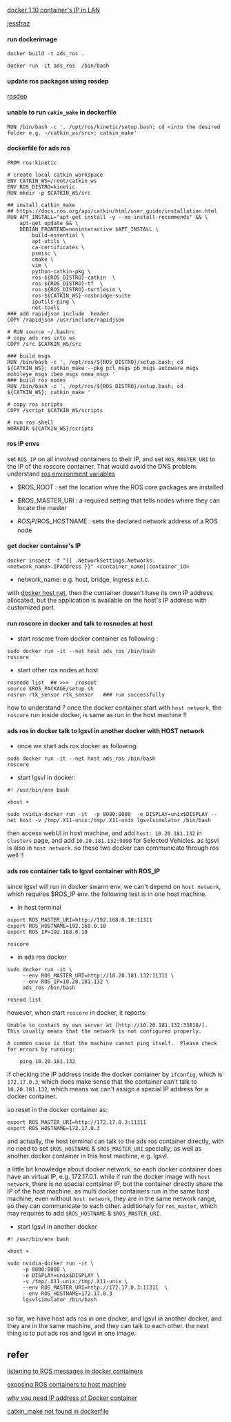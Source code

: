 


[docker 1.10 container's IP in LAN](https://stackoverflow.com/questions/35742807/docker-1-10-containers-ip-in-lan/39285950#39285950)

[jessfraz](https://blog.jessfraz.com/)

#### run dockerimage

```
docker build -t ads_ros . 

docker run -it ads_ros  /bin/bash

```

#### update ros packages using rosdep 


[rosdep](http://wiki.ros.org/rosdep)


#### unable to run `cakin_make` in dockerfile 

```
RUN /bin/bash -c '. /opt/ros/kinetic/setup.bash; cd <into the desired folder e.g. ~/catkin_ws/src>; catkin_make'

``` 


#### dockerfile for ads ros


``` 
FROM ros:kinetic 

# create local catkin workspace 
ENV CATKIN_WS=/root/catkin_ws
ENV ROS_DISTRO=kinetic
RUN mkdir -p $CATKIN_WS/src

## install catkin_make 
## https://docs.ros.org/api/catkin/html/user_guide/installation.html
RUN APT_INSTALL="apt-get install -y --no-install-recommends" && \
    apt-get update && \
    DEBIAN_FRONTEND=noninteractive $APT_INSTALL \
        build-essential \
        apt-utils \
        ca-certificates \ 
        psmisc \
        cmake \
        vim \ 
        python-catkin-pkg \ 
        ros-${ROS_DISTRO}-catkin  \ 
        ros-${ROS_DISTRO}-tf  \
        ros-${ROS_DISTRO}-turtlesim \
        ros-${CATKIN_WS}-rosbridge-suite 
        iputils-ping \   
        net-tools 
### add rapidjson include  header
COPY /rapidjson /usr/include/rapidjson 

# RUN source ~/.bashrc 
# copy ads ros into ws
COPY /src $CATKIN_WS/src

### build msgs 
RUN /bin/bash -c '. /opt/ros/${ROS_DISTRO}/setup.bash; cd ${CATKIN_WS}; catkin_make --pkg pcl_msgs pb_msgs autoware_msgs mobileye_msgs ibeo_msgs nmea_msgs '                   
### build ros nodes 
RUN /bin/bash -c '. /opt/ros/${ROS_DISTRO}/setup.bash; cd ${CATKIN_WS}; catkin_make '

# copy ros scripts
COPY /script $CATKIN_WS/scripts 

# run ros shell
WORKDIR ${CATKIN_WS}/scripts 

```


#### ros IP envs

set `ROS_IP` on all involved containers to their IP, and set `ROS_MASTER_URI` to the IP of the roscore container. That would avoid the DNS problem. understand [ros environment variables](http://wiki.ros.org/ROS/EnvironmentVariables)

* $ROS_ROOT :   set the location whre the ROS core packages are installed 

* $ROS_MASTER_URI :  a required setting that tells nodes where they can locate the master

* $ROS_IP/$ROS_HOSTNAME : sets the declared network address of a ROS node


#### get docker container's IP 

```
docker inspect -f "{{ .NetworkSettings.Networks.<network_name>.IPAddress }}" <container_name||container_id> 

``` 

* network_name: e.g. host, bridge, ingress e.t.c.



with [docker host net](https://docs.docker.com/network/host/), then the container doesn't have its own IP address allocated, but the application is available on the host's IP address with customized port.

 
#### run roscore in docker and talk to rosnodes at host 

* start roscore from docker container as following :

```
sudo docker run -it --net host ads_ros /bin/bash
roscore 
``` 

* start other ros nodes at host 

```
rosnode list  ## >>>  /rosout 
source $ROS_PACKAGE/setup.sh
rosrun rtk_sensor rtk_sensor   ### run successfully 
``` 

how to understand ?  once the docker container start with `host network`, the `roscore` run inside docker, is same as run in the host machine !! 


#### ads ros in docker talk to lgsvl in another docker with HOST network 

* once we start ads ros docker as following: 

```
sudo docker run -it --net host ads_ros /bin/bash
roscore 
``` 

* start lgsvl in docker: 

```
#! /usr/bin/env bash

xhost + 

sudo nvidia-docker run -it  -p 8080:8080  -e DISPLAY=unix$DISPLAY --net host -v /tmp/.X11-unix:/tmp/.X11-unix lgsvlsimulator /bin/bash

```

then access webUI in host machine, and add `host: 10.20.181.132` in `Clusters` page, and  add `10.20.181.132:9090` for Selected Vehicles. as lgsvl is also in `host network`. so these two docker can communicate through ros well !! 


#### ads ros container talk to lgsvl container with ROS_IP


since lgsvl will run in docker swarm env, we can't depend on `host network`, which requires $ROS_IP env. the following test is in one host machine. 


* in host terminal 

```
export ROS_MASTER_URI=http://192.168.0.10:11311
export ROS_HOSTNAME=192.168.0.10
export ROS_IP=192.168.0.10   

roscore 

``` 

* in ads ros docker 

```
sudo docker run -it \ 
     --env ROS_MASTER_URI=http://10.20.181.132:11311 \ 
     --env ROS_IP=10.20.181.132 \ 
     ads_ros /bin/bash

rosnod list 

``` 

however, when start `roscore` in docker, it reports:

```
Unable to contact my own server at [http://10.20.181.132:33818/].
This usually means that the network is not configured properly.

A common cause is that the machine cannot ping itself.  Please check
for errors by running:

	ping 10.20.181.132

``` 

if checking the IP address inside the docker container by `ifconfig`, which is `172.17.0.3`, which does make sense that the container can't talk to `10.20.181.132`, which means we can't assign a special IP address for a docker container. 


so reset in the docker container as:

```
export ROS_MASTER_URI=http://172.17.0.3:11311
export ROS_HOSTNAME=172.17.0.3
```

and actually, the host terminal can talk to the ads ros container directly, with no need to set `$ROS_HOSTNAME` & `$ROS_MASTER_URI` specially; as well as another docker container in this host machine, e.g. lgsvl. 


a little bit knowledge about docker network. so each docker container does have an virtual IP, e.g. 172.17.0.1. while if run the docker image with `host network`, there is no special container IP, but the container directly share the IP of the host machine. as multi docker containers run in the same host machine, even without `host network`, they are in the same network range, so they can communicate to each other. additionaly for `ros_master`, which may requires to add `$ROS_HOSTNAME` & `$ROS_MASTER_URI`.


* start lgsvl in another docker 

```
#! /usr/bin/env bash

xhost + 

sudo nvidia-docker run -it \ 
     -p 8080:8080 \  
     -e DISPLAY=unix$DISPLAY \ 
     -v /tmp/.X11-unix:/tmp/.X11-unix \ 
     --env ROS_MASTER_URI=http://172.17.0.3:11311  \ 
     --env ROS_HOSTNAME=172.17.0.3   
     lgsvlsimulator /bin/bash
 
```

so far, we have host ads ros in one docker, and lgsvl in another docker, and they are in the same machine, and they can talk to each other. the next thing is to put ads ros and lgsvl in one image.





## refer

[listening to ROS messages in docker containers](https://answers.ros.org/question/244424/listening-to-ros-messages-in-docker-containers/)

[exposing ROS containers to host machine](https://answers.ros.org/question/228292/exposing-ros-containers-to-host-machine/)

[why you need IP address of Docker container](https://takacsmark.com/how-to-get-docker-container-ip-address/)


[catkin_make not found in dockerfile](https://answers.ros.org/question/312577/catkin_make-command-not-found-executing-by-a-dockerfile/)














